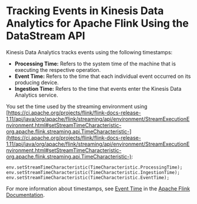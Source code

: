 # Tracking Events in Kinesis Data Analytics for Apache Flink Using the DataStream API<a name="how-time"></a>

Kinesis Data Analytics tracks events using the following timestamps:
+ **Processing Time:** Refers to the system time of the machine that is executing the respective operation\.
+ **Event Time:** Refers to the time that each individual event occurred on its producing device\.
+ **Ingestion Time:** Refers to the time that events enter the Kinesis Data Analytics service\.

You set the time used by the streaming environment using [https://ci.apache.org/projects/flink/flink-docs-release-1.11/api/java/org/apache/flink/streaming/api/environment/StreamExecutionEnvironment.html#setStreamTimeCharacteristic-org.apache.flink.streaming.api.TimeCharacteristic-](https://ci.apache.org/projects/flink/flink-docs-release-1.11/api/java/org/apache/flink/streaming/api/environment/StreamExecutionEnvironment.html#setStreamTimeCharacteristic-org.apache.flink.streaming.api.TimeCharacteristic-):

```
env.setStreamTimeCharacteristic(TimeCharacteristic.ProcessingTime);
env.setStreamTimeCharacteristic(TimeCharacteristic.IngestionTime);
env.setStreamTimeCharacteristic(TimeCharacteristic.EventTime);
```

For more information about timestamps, see [Event Time](https://ci.apache.org/projects/flink/flink-docs-release-1.11/dev/event_time.html) in the [Apache Flink Documentation](https://ci.apache.org/projects/flink/flink-docs-release-1.11/)\.